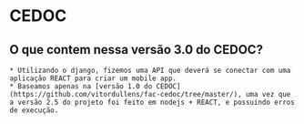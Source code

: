 CEDOC
===============

## O que contem nessa versão 3.0 do CEDOC?
    * Utilizando o django, fizemos uma API que deverá se conectar com uma aplicação REACT para criar um mobile app.
    * Baseamos apenas na [versão 1.0 do CEDOC](https://github.com/vitordullens/fac-cedoc/tree/master/), uma vez que a versão 2.5 do projeto foi feito em nodejs + REACT, e possuindo erros de execução.

